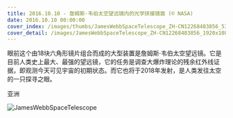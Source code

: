 ```yaml
---
title: 2016.10.10 - 詹姆斯·韦伯太空望远镜内的光学拼接镜面 (© NASA)
date: 2016.10.10 00:00:00
cover_index: /images/thumbs/JamesWebbSpaceTelescope_ZH-CN12268483856_533x300.jpg
cover_detail: /images/JamesWebbSpaceTelescope_ZH-CN12268483856_1920x1080.jpg
---
```


眼前这个由18块六角形镜片组合而成的大型装置是詹姆斯·韦伯太空望远镜。它是目前人类史上最大、最强的望远镜，它的任务是调查大爆炸理论的残余红外线证据，即观测今天可见宇宙的初期状态。而它也将于2018年发射，是人类发往太空的一只探寻之眼。

亚洲

![JamesWebbSpaceTelescope](/images/JamesWebbSpaceTelescope_ZH-CN12268483856_1920x1080.jpg)
